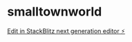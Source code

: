 # smalltownworld

[Edit in StackBlitz next generation editor ⚡️](https://stackblitz.com/~/github.com/zenmanphd/smalltownworld)